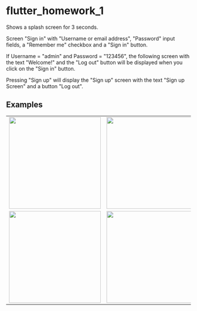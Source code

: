 # flutter_homework_1

<p>Shows a splash screen for 3 seconds.</p>
<p>Screen "Sign in" with "Username or email address", "Password" input fields, a "Remember me" checkbox and a "Sign in" button.</p>
<p>If Username = "admin" and Password = "123456", the following screen with the text "Welcome!" and the "Log out" button will be displayed when you click on the "Sign in" button.</p>
<p>Pressing "Sign up" will display the "Sign up" screen with the text "Sign up Screen" and a button "Log out".</p>

## Examples

<div style="text-align: center">
    <table>
        <tr>
            <td style="text-align: center">
              <img src="https://user-images.githubusercontent.com/107611767/198842716-f4090e3b-e4b3-4136-8a8c-16e9ea597a3c.jpg" width="250"/>
            </td>            
            <td style="text-align: center">
                <img src="https://user-images.githubusercontent.com/107611767/198842824-d4feadcb-c32b-4e19-b314-4f56657cc844.jpg" width="250"/>
            </td>
            <td style="text-align: center">
                <img src="https://user-images.githubusercontent.com/107611767/198842876-a80978c9-2700-4d63-ae6b-3c1da5a876cc.jpg" width="250"/>
            </td>
        </tr>
        <tr>
            <td style="text-align: center">
                <img src="https://user-images.githubusercontent.com/107611767/198842946-ddf4528b-bd9d-4ab4-9bdd-e26ebf81d31b.jpg" width="250"/>
            </td>
            <td style="text-align: center">
                <img src="https://user-images.githubusercontent.com/107611767/198842944-1ce9f573-5eb8-4a7f-b780-06f73acfea92.jpg" width="250"/>
            </td>
        </tr>
    </table>
</div>
